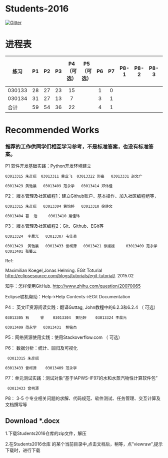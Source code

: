 
# Students-2016

[![Gitter](https://badges.gitter.im/Py03013052/Students2016.svg)](https://gitter.im/Py03013052/Students2016?utm_source=badge&utm_medium=badge&utm_campaign=pr-badge)

# 进程表

|  练习            | P1  | P2  | P3  | P4（可选）| P5（可选）      | P6  | P7  |P8-1 |P8-2 |P8-3 |P8-4（可选）|P8-5（可选） |
| ------ |:---:|:---:|:---:|:------:|:--------:|:---:|:---:|:---:|:---:|:---:|:-------:|---------:|
| 030133 | 28  | 27  | 23  |  15    |          |  1  |  0  |     |     |     |         |          |
| 030134 | 31  | 27  | 13  |  7     |          |  3  |  1  |     |     |     |         |          |
|  合计            | 59  | 54  | 36  |  22    |          |  4  |  1  |     |     |     |         |          |

# Recommended Works

### 推荐的工作供同学们相互学习参考，不是标准答案，也没有标准答案。

P1 软件开发基础实践：Python开发环境建立

    03013315 朱彦祺  03013311 黄业飞  03013322 郭嘉   03013331 赵文广

    03013429 黄驰晨   03013409 范永学   03013414 郑伟佳

P2： 版本管理及社区编程1：建立Github账户、基本操作、加入社区编程组等，

    03013315 朱彦祺   03013304 黄怡婷   03013310 徐静文

    03013404 葛  浩     03013410 扈佳玮

P3： 版本管理及社区编程2：Git、Github、EGit等

    03013324  李晨光   03013307 韦佳菊

    03013429  黄驰晨   03013433 曾柯源   03013421 徐媛媛     03013409 范永学    03013401 张馨云

Ref:

Maximilian Koegel,Jonas Helming. EGit Toturial http://eclipsesource.com/blogs/tutorials/egit-tutorial/. 2015.02

知乎：怎样使用GitHub. http://www.zhihu.com/question/20070065

Eclipse联机帮助：Help->Help Contents->EGit Documentation


P4： 英文IT资源阅读实践：翻译Guttag, John教程中的6.2.3和6.2.4 （ 可选）

    03013305 石     睿    03013304  黄怡婷    03013324 李晨光

    03013409 范永学   03013431  熊铭杰


P5：网络资源使用实践：使用Stackoverflow.com （ 可选） 

P6： 数据分析：统计、回归及可视化

	 03013315 朱彦祺
    
    03013433 曾柯源    03013409 范永学

P7：单元测试实践：测试对象“基于IAPWS-IF97的水和水蒸汽物性计算软件包”

	 03013433 曾柯源 	

P8： 3-5 个专业相关问题的求解、代码规范、软件测试、任务管理、交互计算及文档撰写等

## Download *.docx

1.下载Students2016仓库的zip文件，解压

2.在Students2016仓库 的某个当前目录中,点击文档后，稍等，点”viewraw",提示下载时，进行下载
